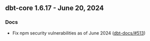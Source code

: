 ## dbt-core 1.6.17 - June 20, 2024

### Docs

- Fix npm security vulnerabilities as of June 2024 ([dbt-docs/#513](https://github.com/dbt-labs/dbt-docs/issues/513))
